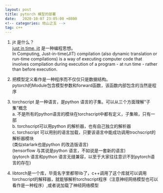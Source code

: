```yaml
---
layout: post
title: pytorch 模型的部署
date:   2020-10-07 23:05:00 +0800
<!-- categories: 他山之玉 -->
tag: c++
---
```


1. jit 是什么？  
	  [just in time, jit](https://en.wikipedia.org/wiki/Just-in-time_compilation) 是一种编程思想。  
  In Computing, Just-in-time(JIT) compilation (also dynamic translation or run-time compilations) is a way of executing computer code that involves compilation during execution of a program - at run time - rather than before execution.

2. 把模型定义看作是一种程序而不仅仅只是数据结构。  
	pytorch的Module包含模型参数和forward函数，该函数内部包含的当然是程序

3. torchscript 是一种语言，是python 语言的子集。可以从三个方面理解“子集”概念  
	a. 不是所有的python语言的模块在torchscript中都有定义，子集嘛，只有一部  
	b. torchscript可以用python 的解析器，也有自己独立的解析器  
	c. torchscript 可以用别的语言加载，只要该语言中能成功调用trochscript的解析器模块  
	(类似starlark也是python 的改造版语言)  
	(tensorflow 与其说是python 语言，不如说是一套新的语言)  
	(pytorch 语言和python 语言无缝兼容，以至于大家往往意识不到pytorch语言的存在)  

4. libtorch是一个库，毕竟名字里都带lib了，c++调用了这个库就可以调用torchscript的解释器，就能够解析torchscript程序（注意神经网络模型也可以看作是一种程序）,或者说加载了神经网络模型

